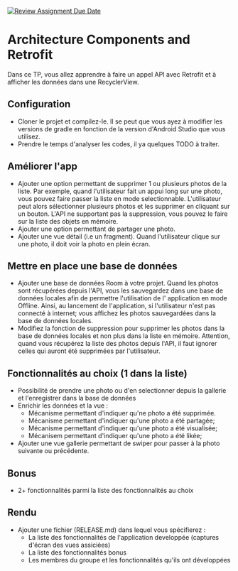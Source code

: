 [![Review Assignment Due Date](https://classroom.github.com/assets/deadline-readme-button-24ddc0f5d75046c5622901739e7c5dd533143b0c8e959d652212380cedb1ea36.svg)](https://classroom.github.com/a/iO5XMYt2)
# Architecture Components and Retrofit

Dans ce TP, vous allez apprendre à faire un appel API avec Retrofit et à afficher les données dans
une RecyclerView.

## Configuration

- Cloner le projet et compilez-le. Il se peut que vous ayez à modifier les versions de gradle en
  fonction de la version d'Android Studio que vous utilisez.
- Prendre le temps d'analyser les codes, il ya quelques TODO à traiter.

## Améliorer l'app

- Ajouter une option permettant de supprimer 1 ou plusieurs photos de la liste. Par exemple, quand
  l'utilisateur fait un appui long sur une photo, vous pouvez faire passer la liste en mode
  selectionnable. L'utilisateur peut alors sélectionner plusieurs photos et les supprimer en
  cliquant sur un bouton. L'API ne supportant pas la suppression, vous pouvez le faire sur la liste
  des objets en mémoire.
- Ajouter une option permettant de partager une photo. 
- Ajouter une vue détail (i.e un fragment). Quand l'utilisateur clique sur une photo, il doit voir la photo en plein écran.

## Mettre en place une base de données

- Ajouter une base de données Room à votre projet. Quand les photos sont récupérées depuis l'API,
  vous les sauvegardez dans une base de données locales afin de permettre l'utilisation de l'
  application en mode Offline. Ainsi, au lancement de l'application, si l'utilisateur n'est pas
  connecté à internet; vous affichez les photos sauvegardées dans la base de données locales.
- Modifiez la fonction de suppression pour supprimer les photos dans la base de données locales et
  non plus dans la liste en mémoire. Attention, quand vous récupérez la liste des photos depuis l'API, il faut ignorer celles qui auront été
  supprimées par l'utilisateur. 

## Fonctionnalités au choix (1 dans la liste)

- Possibilité de prendre une photo ou d'en selectionner depuis la gallerie et l'enregistrer dans la
  base de données
- Enrichir les données et la vue :
  - Mécanisme permettant d'indiquer qu'ne photo a été supprimée.
  - Mécanisme permettant d'indiquer qu'une photo a été partagée;
  - Mécanisme permettant d'indiquer qu'une photo a été visualisée;
  - Mécanisem permettant d'indiquer qu'une photo a été likée;
- Ajouter une vue gallerie permettant de swiper pour passer à la photo suivante ou précédente.

## Bonus
- 2+ fonctionnalités parmi la liste des fonctionnalités au choix

## Rendu
- Ajouter une fichier (RELEASE.md) dans lequel vous spécifierez :
    - La liste des fonctionnalités de l'application developpée (captures d'écran des vues assiciées)
    - La liste des fonctionnalités bonus
    - Les membres du groupe et les fonctionnalités qu'ils ont développées

